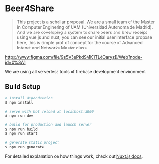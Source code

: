 # Beer4Share

> This project is a schollar proposal. We are a small team of the Master in Computer Enginering of UAM (Universidad Autonoma de Madrid). And we are doveloping a system to share beers and brew receips using vue js and nuxt, you can see our initial  user interface propose here, this is simple prof of concept for the course of Advanced Intenet and Networks Master class:

https://www.figma.com/file/9s5V5ePkdSMK1TLdOaryzD/Web?node-id=0%3A1

We are using all serverless tools of firebase development environment.

## Build Setup

```bash
# install dependencies
$ npm install

# serve with hot reload at localhost:3000
$ npm run dev

# build for production and launch server
$ npm run build
$ npm run start

# generate static project
$ npm run generate
```

For detailed explanation on how things work, check out [Nuxt.js docs](https://nuxtjs.org).


